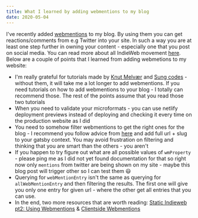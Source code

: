 ```yaml
---
title: What I learned by adding webmentions to my blog
date: 2020-05-04
---
```


I've recently added [webmentions](https://indieweb.org/Webmention) to my blog.
By using them you can get reactions/comments from e.g Twitter into your site.
In such a way you are at least one step further in owning your content - especially one that you
post on social media. You can read more about all IndieWeb movement [here](https://indieweb.org/).
Below are a couple of points that I learned from adding webmetions to my website:

- I'm really grateful for tutorials made by [Knut Melvær](https://www.knutmelvaer.no/blog/2019/06/getting-started-with-webmentions-in-gatsby/)
  and [Sung codes](https://sung.codes/blog/2020/02/17/clientside-webmentions-in-gatsby/) - without them,
  it will take me a lot longer to add webmentions. If you need tutorials on how to add webmentions to your blog - I totally can recommend those.
  The rest of the points assume that you read those two tutorials
- When you need to validate your microformats - you can use netlify deployment previews instead of deploying and checking it every time on the production website as I did
- You need to somehow filter webmentions to get the right ones for the blog - I recommend you
  follow advice from [here](https://www.knutmelvaer.no/blog/2019/06/getting-started-with-webmentions-in-gatsby/#07ba6529dc86)
  and add full url + slug to your gatsby context. You may avoid frustration on filtering and thinking
  that you are smart than the others - you aren't
- If you happen to try figure out what are all possible values of `wmProperty` - please ping me as I
  did not yet found documentation for that so right now only `mentions` from twitter are being shown
  on my site - maybe this blog post will trigger other so I can test them 😃
- Querying for `webMentionEntry` isn't the same as querying for `allWebMentionEntry` and then filtering the results.
  The first one will give you only one entry for given url - where the other get all entries that you can use.
- In the end, two more resources that are worth reading: [Static Indieweb pt2: Using Webmentions](https://mxb.dev/blog/using-webmentions-on-static-sites/)
  & [Clientside Webmentions](https://www.swyx.io/writing/clientside-webmentions/)
